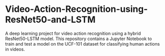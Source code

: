 # Video-Action-Recognition-using-ResNet50-and-LSTM
A deep learning project for video action recognition using a hybrid ResNet50-LSTM model. This repository contains a Jupyter Notebook to train and test a model on the UCF-101 dataset for classifying human actions in videos.

